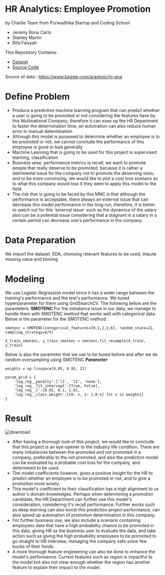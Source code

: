 # HR Analytics: Employee Promotion
by Charlie Team from Purwadhika Startup and Coding School
- Jeremy Bona Carlo
- Stanley Martin
- Rifa Faisyah

This Repository Contains:
- [Dataset](https://github.com/PurwadhikaDev/CharlieTeam_JC_DS_FT_BSD_JKT_14_FinalProject/blob/main/train_emp_prom.csv)
- [Source Code](https://github.com/PurwadhikaDev/CharlieTeam_JC_DS_FT_BSD_JKT_14_FinalProject/blob/main/Charlie_Team_HR_Analytics_Employee_Promotion.ipynb)

Source of data : https://www.kaggle.com/arashnic/hr-ana

# Define Problem
- Produce a predictive machine learning program that can predict whether a user is going to be promoted or not considering the features have by this Multinational Company, therefore it can ease up the HR Department to faster the determination time; an automation can also reduce human error in manual determination
- Although this model is purposed to determine whether an employee is to be promoted or not, we cannot conclude the performance of this employee is good or bad generally
- Machine Learning that is going to be used for this project is supervised learning, classification
- Business wise, performance metrics is recall; we want to promote people that really deserve to be promoted, because it is rather a detrimental issue for the company not to promote the deserving ones, and to be more convincing, we would like to plot a cost loss scenario as to what this company would loss if they were to apply this model to the field.
- The risk that is going to be faced by this MNC is that although the performance is acceptable, there always an external issue that can decrease this model performance in the long run, therefore, it is better to watch out for this 'external issue' such as the dynamics of the salary also can be a potential issue considering that a stagnant in a salary in a certain period can decrease one's performance in the company.

# Data Preparation
We import the dataset, EDA, choosing relevant features to be used, impute missing value and binning

# Modeling
We use Logistic Regression model since it has a wider range between the training's performance and the test's performance. We tuned hyperparameter for them using GridSearchCV. The following below are the parameters:
**SMOTENC**
For the imbalance issue in our data, we manage to handle them with SMOTENC method that works well with categorical data. Below is the parameter for the SMOTENC method:
```
smotenc = SMOTENC(categorical_features=[0,1,2,3,6], random_state=22, sampling_strategy=4/5)

X_train_smotenc, y_train_smotenc = smotenc.fit_resample(X_train, y_train)
```
Below is also the parameter that we use to be tuned before and after we do random oversampling using SMOTENC
**_Parameter_**
```
weights = np.linspace(0.05, 0.95, 21)

param_grid = {
    'log_reg__penalty':['l1', 'l2', 'none'],
    'log_reg__fit_intercept':[True, False],
    'log_reg__C':[0.01, 0.1, 1.0],
    'log_reg__class_weight':[{0: x, 1: 1.0-x} for x in weights]
}
```

# Result
![download](https://user-images.githubusercontent.com/87014423/143854789-2e505435-414d-4cce-bd7c-9b63032c7fd9.png)
- After having a thorough look of this project, we would like to conclude that this project is an eye-opener to the industry life condition. There are many imbalances between the promoted and not promoted in a company, preferably to the not promoted, and also the prediction model can be evaluated by a probable cost loss for the company, and determined to be used.
- The model coefficients however, gives a positive insight for the HR to predict whether an employee is to be promoted or not, and to give a promotion more wisely.
- This model's coefficient to their classification has a high alignment to us author's domain knowledges. Perhaps when determining a promotion candidate, the HR Department can further use this model's consideration, considering it's recall performance. Further works such as deep learning can also boost this prediction project performance, can also speed up automation of promotion determination in this company.
- For further business use, we also include a scenario containing employees data that have a high probability chance to be promoted in this data, giving HR as the business user to evaluate the data, and take action such as giving the high probability employees to be promoted to go straight to HR interview, managing the company safe some few bucks of their funds.
- A more thorough feature engineering can also be done to enhance the model's performance. Current features such as region is impactful to the model but also not clear enough whether the region has another feature to explain their impact to the model.
